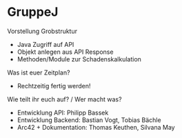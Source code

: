 # GruppeJ

Vorstellung Grobstruktur
* Java Zugriff auf API
* Objekt anlegen aus API Response
* Methoden/Module zur Schadenskalkulation

Was ist euer Zeitplan?
* Rechtzeitig fertig werden!

Wie teilt ihr euch auf? / Wer macht was?
* Entwicklung API: Philipp Bassek
* Entwicklung Backend: Bastian Vogt, Tobias Bächle
* Arc42 + Dokumentation: Thomas Keuthen, Silvana May
